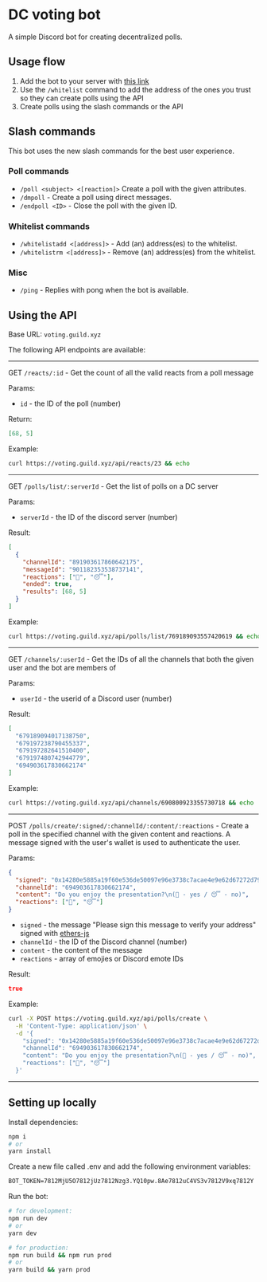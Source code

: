 # DC voting bot

A simple Discord bot for creating decentralized polls.

## Usage flow

1. Add the bot to your server with
   [this link](https://discord.com/oauth2/authorize?client_id=902873515680759808&scope=applications.commands)
1. Use the `/whitelist` command to add the address of the ones you trust
   so they can create polls using the API
1. Create polls using the slash commands or the API

## Slash commands

This bot uses the new slash commands for the best user experience.

### Poll commands

- `/poll <subject> <[reaction]>` Create a poll with the given attributes.
- `/dmpoll` - Create a poll using direct messages.
- `/endpoll <ID>` - Close the poll with the given ID.

### Whitelist commands

- `/whitelistadd <[address]>` - Add (an) address(es) to the whitelist.
- `/whitelistrm <[address]>` - Remove (an) address(es) from the whitelist.

### Misc

- `/ping` - Replies with pong when the bot is available.

## Using the API

Base URL: `voting.guild.xyz`

The following API endpoints are available:

---

GET `/reacts/:id` - Get the count of all the valid reacts from a poll message

Params:

- `id` - the ID of the poll (number)

Return:

```json
[68, 5]
```

Example:

```bash
curl https://voting.guild.xyz/api/reacts/23 && echo
```

---

GET `/polls/list/:serverId` - Get the list of polls on a DC server

Params:

- `serverId` - the ID of the discord server (number)

Result:

```json
[
  {
    "channelId": "891903617860642175",
    "messageId": "901182353538737141",
    "reactions": ["🤩", "😴"],
    "ended": true,
    "results": [68, 5]
  }
]
```

Example:

```bash
curl https://voting.guild.xyz/api/polls/list/769189093557420619 && echo
```

---

GET `/channels/:userId` - Get the IDs of all the channels that both the given
user and the bot are members of

Params:

- `userId` - the userid of a Discord user (number)

Result:

```json
[
  "679189094017138750",
  "679197238790455337",
  "679197282641510400",
  "679197480742944779",
  "694903617830662174"
]
```

Example:

```bash
curl https://voting.guild.xyz/api/channels/690800923355730718 && echo
```

---

POST `/polls/create/:signed/:channelId/:content/:reactions` - Create a poll in
the specified channel with the given content and reactions. A message signed
with the user's wallet is used to authenticate the user.

Params:

```json
{
  "signed": "0x14280e5885a19f60e536de50097e96e3738c7acae4e9e62d67272d794b8127d31c03d9cd59781d4ee31fb4e1b893bd9b020ec67dfa65cfb51e2bdadbb1de26d91c",
  "channelId": "694903617830662174",
  "content": "Do you enjoy the presentation?\n(🤩 - yes / 😴 - no)",
  "reactions": ["🤩", "😴"]
}
```

- `signed` - the message "Please sign this message to verify your address"
  signed with [ethers-js](https://docs.ethers.io/v5/api/signer/#Signer-signMessage)
- `channelId` - the ID of the Discord channel (number)
- `content` - the content of the message
- `reactions` - array of emojies or Discord emote IDs

Result:

```json
true
```

Example:

```bash
curl -X POST https://voting.guild.xyz/api/polls/create \
  -H 'Content-Type: application/json' \
  -d '{
    "signed": "0x14280e5885a19f60e536de50097e96e3738c7acae4e9e62d67272d794b8127d31c03d9cd59781d4ee31fb4e1b893bd9b020ec67dfa65cfb51e2bdadbb1de26d91c",
    "channelId": "694903617830662174",
    "content": "Do you enjoy the presentation?\n(🤩 - yes / 😴 - no)",
    "reactions": ["🤩", "😴"]
  }'
```

---

## Setting up locally

Install dependencies:

```bash
npm i
# or
yarn install
```

Create a new file called .env and add the following environment variables:

```txt
BOT_TOKEN=7812MjU5O7812jUz7812Nzg3.YQ10pw.8Ae7812uC4VS3v7812V9xq7812Y
```

Run the bot:

```bash
# for development:
npm run dev
# or
yarn dev

# for production:
npm run build && npm run prod
# or
yarn build && yarn prod
```
